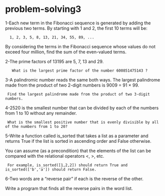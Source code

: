 # problem-solving3

1-Each new term in the Fibonacci sequence is generated by adding the previous two terms. By starting with 1 and 2, the first 10 terms will be:

      1, 2, 3, 5, 8, 13, 21, 34, 55, 89, ...

   By considering the terms in the Fibonacci sequence whose values do not exceed four million, find the sum of the even-valued terms.



2-The prime factors of 13195 are 5, 7, 13 and 29.

       What is the largest prime factor of the number 600851475143 ?



3-A palindromic number reads the same both ways. The largest palindrome made from the product of two 2-digit numbers is 9009 = 91 × 99.

     Find the largest palindrome made from the product of two 3-digit numbers.



4-2520 is the smallest number that can be divided by each of the numbers from 1 to 10 without any remainder.

     What is the smallest positive number that is evenly divisible by all of the numbers from 1 to 20?



5-Write a function called is_sorted that takes a list as a parameter and returns True if the list is sorted in ascending order and False otherwise.

You can assume (as a precondition) that the elements of the list can be compared with the relational operators <, >, etc.

     For example, is_sorted([1,2,2]) should return True and is_sorted(['b','a']) should return False.


6-Two words are a “reverse pair” if each is the reverse of the other.

Write a program that finds all the reverse pairs in the word list.
